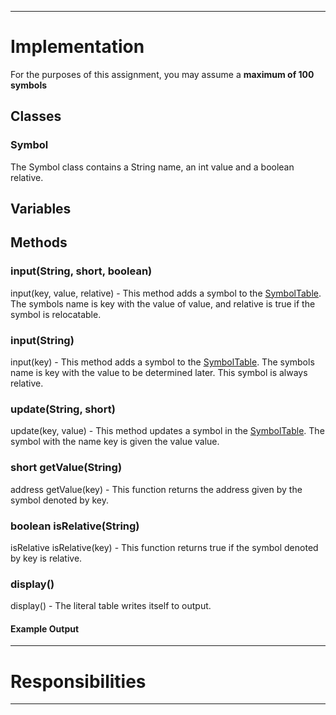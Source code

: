 

---

# Implementation #
For the purposes of this assignment, you may assume a **maximum of 100 symbols**
## Classes ##
### Symbol ###
The Symbol class contains a String name, an int value and a boolean relative.
## Variables ##
## Methods ##

### input(String, short, boolean) ###
input(key, value, relative) - This method adds a symbol to the [SymbolTable](SymbolTable.md).  The symbols name is key with the value of value, and relative is true if the symbol is relocatable.
### input(String) ###
input(key) - This method adds a symbol to the [SymbolTable](SymbolTable.md).  The symbols name is key with the value to be determined later.  This symbol is always relative.
### update(String, short) ###
update(key, value) - This method updates a symbol in the [SymbolTable](SymbolTable.md).  The symbol with the name key is given the value value.
### short getValue(String) ###
address getValue(key) - This function returns the address given by the symbol denoted by key.
### boolean isRelative(String) ###
isRelative isRelative(key) - This function returns true if the symbol denoted by key is relative.
### display() ###
display() - The literal table writes itself to output.
#### Example Output ####

---

# Responsibilities #

---
